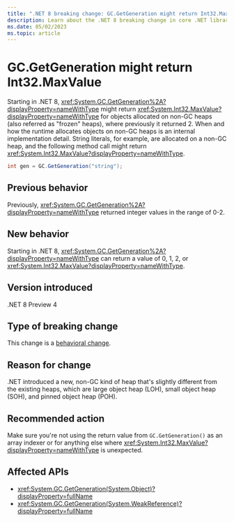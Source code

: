 ```yaml
---
title: ".NET 8 breaking change: GC.GetGeneration might return Int32.MaxValue"
description: Learn about the .NET 8 breaking change in core .NET libraries where GC.GetGeneration might return Int32.MaxValue for certain object types.
ms.date: 05/02/2023
ms.topic: article
---
```

# GC.GetGeneration might return Int32.MaxValue

Starting in .NET 8, <xref:System.GC.GetGeneration%2A?displayProperty=nameWithType> might return <xref:System.Int32.MaxValue?displayProperty=nameWithType> for objects allocated on non-GC heaps (also referred as "frozen" heaps), where previously it returned 2. When and how the runtime allocates objects on non-GC heaps is an internal implementation detail. String literals, for example, are allocated on a non-GC heap, and the following method call might return <xref:System.Int32.MaxValue?displayProperty=nameWithType>.

```csharp
int gen = GC.GetGeneration("string");
```

## Previous behavior

Previously, <xref:System.GC.GetGeneration%2A?displayProperty=nameWithType> returned integer values in the range of 0-2.

## New behavior

Starting in .NET 8, <xref:System.GC.GetGeneration%2A?displayProperty=nameWithType> can return a value of 0, 1, 2, or <xref:System.Int32.MaxValue?displayProperty=nameWithType>.

## Version introduced

.NET 8 Preview 4

## Type of breaking change

This change is a [behavioral change](../../categories.md#behavioral-change).

## Reason for change

.NET introduced a new, non-GC kind of heap that's slightly different from the existing heaps, which are large object heap (LOH), small object heap (SOH), and pinned object heap (POH).

## Recommended action

Make sure you're not using the return value from `GC.GetGeneration()` as an array indexer or for anything else where <xref:System.Int32.MaxValue?displayProperty=nameWithType> is unexpected.

## Affected APIs

- <xref:System.GC.GetGeneration(System.Object)?displayProperty=fullName>
- <xref:System.GC.GetGeneration(System.WeakReference)?displayProperty=fullName>
